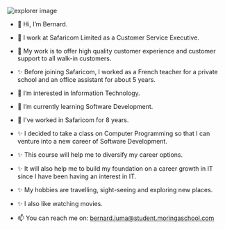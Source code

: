 ![explorer image](https://user-images.githubusercontent.com/93871805/142652464-8cd4e0e9-3b28-48f6-889f-d91c46360a7c.jpg)











-  👋 Hi, I’m Bernard.
-  💞️ I work at Safaricom Limited as a Customer Service Executive.
-  💞️ My work is to offer high quality customer experience and customer support to all walk-in customers.
-  ✨ Before joining Safaricom, I worked as a French teacher for a private school and an office assistant for about 5 years.
-  👀 I’m interested in Information Technology.
-  🌱 I’m currently learning Software Development.
-  💞️ I've worked in Safaricom for 8 years.
-  ✨ I decided to take a class on Computer Programming so that I can venture into a new career of Software Development.
-  ✨ This course will help me to diversify my career options.
-  ✨ It will also help me to build my foundation on a career growth in IT since I have been having an interest in IT.

-  ✨ My hobbies are travelling, sight-seeing and exploring new places.
-  ✨ I also like watching movies.
-  📫 You can reach me on: bernard.juma@student.moringaschool.com




<!---
bernardjuma/bernardjuma is a ✨ special ✨ repository because its `README.md` (this file) appears on your GitHub profile.
You can click the Preview link to take a look at your changes.
--->

